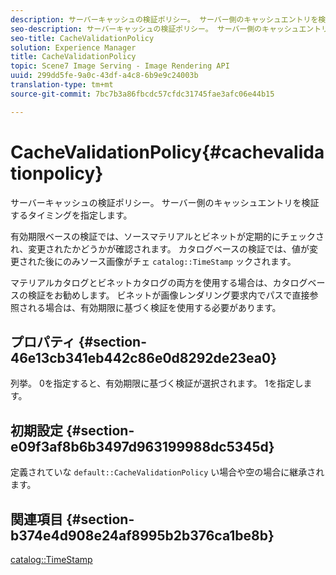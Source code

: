 ```yaml
---
description: サーバーキャッシュの検証ポリシー。 サーバー側のキャッシュエントリを検証するタイミングを指定します。
seo-description: サーバーキャッシュの検証ポリシー。 サーバー側のキャッシュエントリを検証するタイミングを指定します。
seo-title: CacheValidationPolicy
solution: Experience Manager
title: CacheValidationPolicy
topic: Scene7 Image Serving - Image Rendering API
uuid: 299dd5fe-9a0c-43df-a4c8-6b9e9c24003b
translation-type: tm+mt
source-git-commit: 7bc7b3a86fbcdc57cfdc31745fae3afc06e44b15

---
```



# CacheValidationPolicy{#cachevalidationpolicy}

サーバーキャッシュの検証ポリシー。 サーバー側のキャッシュエントリを検証するタイミングを指定します。

有効期限ベースの検証では、ソースマテリアルとビネットが定期的にチェックされ、変更されたかどうかが確認されます。 カタログベースの検証では、値が変更された後にのみソース画像がチェ `catalog::TimeStamp` ックされます。

マテリアルカタログとビネットカタログの両方を使用する場合は、カタログベースの検証をお勧めします。 ビネットが画像レンダリング要求内でパスで直接参照される場合は、有効期限に基づく検証を使用する必要があります。

## プロパティ {#section-46e13cb341eb442c86e0d8292de23ea0}

列挙。 0を指定すると、有効期限に基づく検証が選択されます。 1を指定します。

## 初期設定 {#section-e09f3af8b6b3497d963199988dc5345d}

定義されていな `default::CacheValidationPolicy` い場合や空の場合に継承されます。

## 関連項目 {#section-b374e4d908e24af8995b2b376ca1be8b}

[catalog::TimeStamp](../../../../../ir-api/material-cat/image-rendering-api-ref/c-ir-material-catalog/c-ir-material-data-reference/r-ir-timestamp-dataref.md#reference-6daf7973dc4f4b4e9e8165756db7c319)
